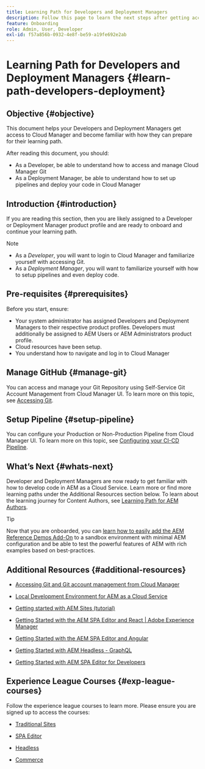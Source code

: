 ```yaml
---
title: Learning Path for Developers and Deployment Managers
description: Follow this page to learn the next steps after getting access, if you are a Developer or a Deployment Manager
feature: Onboarding
role: Admin, User, Developer
exl-id: f57a856b-0932-4e8f-be59-a19fe692e2ab
---
```

# Learning Path for Developers and Deployment Managers {#learn-path-developers-deployment}

## Objective {#objective}

This document helps your Developers and Deployment Managers get access to Cloud Manager and become familiar with how they can prepare for their learning path. 

After reading this document, you should:

* As a Developer, be able to understand how to access and manage Cloud Manager Git
* As a Deployment Manager, be able to understand how to set up pipelines and deploy your code in Cloud Manager 

## Introduction {#introduction}

If you are reading this section, then you are likely assigned to a Developer or Deployment Manager product profile and are ready to onboard and continue your learning path. 

>[!NOTE]
>* As a *Developer*, you will want to login to Cloud Manager and familiarize yourself with accessing Git. 
>* As a *Deployment Manager*, you will want to familiarize yourself with how to setup pipelines and even deploy code.

## Pre-requisites {#prerequisites}

Before you start, ensure:
 
* Your system administrator has assigned Developers and Deployment Managers to their respective product profiles. Developers must additionally be assigned to AEM Users or AEM Administrators product profile.
* Cloud resources have been setup.
* You understand how to navigate and log in to Cloud Manager

## Manage GitHub {#manage-git}

You can access and manage your Git Repository using Self-Service Git Account Management from Cloud Manager UI.
To learn more on this topic, see [Accessing Git](https://experienceleague.adobe.com/docs/experience-manager-cloud-service/implementing/managing-code/accessing-git.html?lang=en). 

## Setup Pipeline {#setup-pipeline}

You can configure your Production or Non-Production Pipeline from Cloud Manager UI.
To learn more on this topic, see [Configuring your CI-CD Pipeline](https://experienceleague.adobe.com/docs/experience-manager-cloud-service/implementing/using-cloud-manager/configure-pipeline.html?lang=en).

## What’s Next {#whats-next}

Developer and Deployment Managers are now ready to get familiar with how to develop code in AEM as a Cloud Service. Learn more or find more learning paths under the Additional Resources section below. To learn about the learning journey for Content Authors, see [Learning Path for AEM Authors](/help/journey-onboarding/sysadmin/learning-path-aem-users.md).

>[!TIP]
>
>Now that you are onboarded, you can [learn how to easily add the AEM Reference Demos Add-On](/help/journey-sites/demos-add-on/overview.md) to a sandbox environment with minimal AEM configuration and be able to test the powerful features of AEM with rich examples based on best-practices.

## Additional Resources {#additional-resources}

* [Accessing Git and Git account management from Cloud Manager](https://experienceleague.adobe.com/docs/experience-manager-cloud-service/implementing/managing-code/accessing-git.html?lang=en)

* [Local Development Environment for AEM as a Cloud Service](https://experienceleague.adobe.com/docs/experience-manager-learn/cloud-service/local-development-environment-set-up/overview.html)

* [Getting started with AEM Sites (tutorial)](https://experienceleague.adobe.com/docs/experience-manager-learn/getting-started-wknd-tutorial-develop/overview.html)

* [Getting Started with the AEM SPA Editor and React | Adobe Experience Manager](https://experienceleague.adobe.com/docs/experience-manager-learn/getting-started-with-aem-headless/spa-editor/react/overview.html?lang=en)

* [Getting Started with the AEM SPA Editor and Angular](https://experienceleague.adobe.com/docs/experience-manager-learn/getting-started-with-aem-headless/spa-editor/angular/overview.html?lang=en)

* [Getting Started with AEM Headless - GraphQL](https://experienceleague.adobe.com/docs/experience-manager-learn/getting-started-with-aem-headless/graphql/overview.html?lang=en)

* [Getting Started with AEM SPA Editor for Developers](https://experienceleague.adobe.com/?Solution=Experience+Manager&Solution=Experience+Manager+Sites&Solution=Experience+Manager+Forms&Solution=Experience+Manager+Screens#courses)

## Experience League Courses {#exp-league-courses}

Follow the experience league courses to learn more. Please ensure you are signed up to access the courses:

* [Traditional Sites](https://experienceleague.adobe.com/?Solution=Experience+Manager&Solution=Experience+Manager+Sites&Solution=Experience+Manager+Forms&Solution=Experience+Manager+Screens#courses)

* [SPA Editor](https://experienceleague.adobe.com/?Solution=Experience+Manager&Solution=Experience+Manager+Sites&Solution=Experience+Manager+Forms&Solution=Experience+Manager+Screens#courses)

* [Headless](https://experienceleague.adobe.com/?Solution=Experience+Manager&Solution=Experience+Manager+Sites&Solution=Experience+Manager+Forms&Solution=Experience+Manager+Screens#courses)

* [Commerce](https://experienceleague.adobe.com/?Solution=Experience+Manager&Solution=Experience+Manager+Sites&Solution=Experience+Manager+Forms&Solution=Experience+Manager+Screens#courses)
